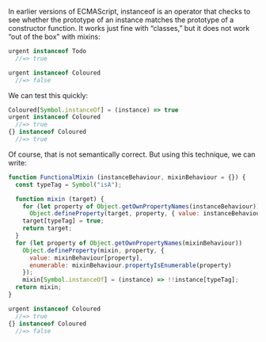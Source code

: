 In earlier versions of ECMAScript, instanceof is an operator that checks to see whether the prototype of an instance matches the prototype of a constructor function. It works just fine with “classes,” but it does not work “out of the box” with mixins:

```js
urgent instanceof Todo
  //=> true

urgent instanceof Coloured
  //=> false
```

We can test this quickly:

```js
Coloured[Symbol.instanceOf] = (instance) => true
urgent instanceof Coloured
  //=> true
{} instanceof Coloured
  //=> true
```

Of course, that is not semantically correct. But using this technique, we can write:

```js
function FunctionalMixin (instanceBehaviour, mixinBehaviour = {}) {
  const typeTag = Symbol("isA");

  function mixin (target) {
    for (let property of Object.getOwnPropertyNames(instanceBehaviour))
      Object.defineProperty(target, property, { value: instanceBehaviour[property] });
    target[typeTag] = true;
    return target;
  }
  for (let property of Object.getOwnPropertyNames(mixinBehaviour))
    Object.defineProperty(mixin, property, {
      value: mixinBehaviour[property],
      enumerable: mixinBehaviour.propertyIsEnumerable(property)
    });
    mixin[Symbol.instanceOf] = (instance) => !!instance[typeTag];
  return mixin;
}

urgent instanceof Coloured
  //=> true
{} instanceof Coloured
  //=> false
```
